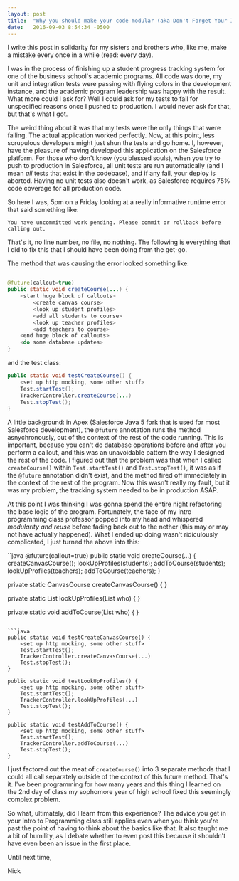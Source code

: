 ```yaml
---
layout: post
title:  "Why you should make your code modular (aka Don't Forget Your Intro to Programming Class)"
date:   2016-09-03 8:54:34 -0500
---
```

I write this post in solidarity for my sisters and brothers who, like me, make a mistake every once in a while (read: every day). 

I was in the process of finishing up a student progress tracking system for one of the business school's academic programs. All code was done, my unit and integration tests were passing with flying colors in the development instance, and the academic program leadership was happy with the result. What more could I ask for? Well I could ask for my tests to fail for unspecified reasons once I pushed to production. I would never ask for that, but that's what I got.

The weird thing about it was that my tests were the only things that were failing. The actual application worked perfectly. Now, at this point, less scrupulous developers might just shun the tests and go home. I, however, have the pleasure of having developed this application on the Salesforce platform. For those who don't know (you blessed souls), when you try to push to production in Salesforce, all unit tests are run automatically (and I mean _all_ tests that exist in the codebase), and if any fail, your deploy is aborted. Having no unit tests also doesn't work, as Salesforce requires 75% code coverage for all production code.

So here I was, 5pm on a Friday looking at a really informative runtime error that said something like:

`You have uncommitted work pending. Please commit or rollback before calling out.`

That's it, no line number, no file, no nothing. The following is everything that I did to fix this that I should have been doing from the get-go.

The method that was causing the error looked something like: 

```java

@future(callout=true)
public static void createCourse(...) {
    <start huge block of callouts>
        <create canvas course>
        <look up student profiles>
        <add all students to course>
        <look up teacher profiles>
        <add teachers to course>
    <end huge block of callouts>
    <do some database updates>
}

```

and the test class:

```java
public static void testCreateCourse() {
    <set up http mocking, some other stuff>
    Test.startTest();
    TrackerController.createCourse(...)
    Test.stopTest();
}
```

A little background: in Apex (Salesforce Java 5 fork that is used for most Salesforce development), the `@future` annotation runs the method asnychronously, out of the context of the rest of the code running. This is important, because you can't do database operations before and after you perform a callout, and this was an unavoidable pattern the way I designed the rest of the code. I figured out that the problem was that when I called `createCourse()` within `Test.startTest()` and `Test.stopTest()`, it was as if the `@future` annotation didn't exist, and the method fired off immediately in the context of the rest of the program. Now this wasn't really my fault, but it was my problem, the tracking system needed to be in production ASAP.

At this point I was thinking I was gonna spend the entire night refactoring the base logic of the program. Fortunately, the face of my intro programming class professor popped into my head and whispered _modularity and reuse_ before fading back out to the nether (this may or may not have actually happened). What I ended up doing wasn't ridiculously complicated, I just turned the above into this:

``java
@future(callout=true)
public static void createCourse(...) {
    createCanvasCourse();
    lookUpProfiles(students);
    addToCourse(students);
    lookUpProfiles(teachers);
    addToCourse(teachers);
    <do some database updates>
}

private static CanvasCourse createCanvasCourse() {
    <return result of callout>
}

private static List<CanvasProfile> lookUpProfiles(List<ID> who) {
    <return result of callout>
}

private static void addToCourse(List<CanvasProfile> who) {
    <return result of callout>
}
```

```java
public static void testCreateCanvasCourse() {
    <set up http mocking, some other stuff>
    Test.startTest();
    TrackerController.createCanvasCourse(...)
    Test.stopTest();
}

public static void testLookUpProfiles() {
    <set up http mocking, some other stuff>
    Test.startTest();
    TrackerController.lookUpProfiles(...)
    Test.stopTest();
}

public static void testAddToCourse() {
    <set up http mocking, some other stuff>
    Test.startTest();
    TrackerController.addToCourse(...)
    Test.stopTest();
}
```

I just factored out the meat of `createCourse()` into 3 separate methods that I could all call separately outside of the context of this future method. That's it. I've been programming for how many years and this thing I learned on the 2nd day of class my sophomore year of high school fixed this seemingly complex problem.

So what, ultimately, did I learn from this experience? The advice you get in your Intro to Programming class still applies even when you think you're past the point of having to think about the basics like that. It also taught me a bit of humility, as I debate whether to even post this because it shouldn't have even been an issue in the first place. 

Until next time,

Nick

